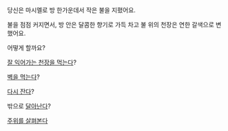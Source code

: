 당신은 마시멜로 방 한가운데서 작은 불을 지폈어요.

불을 점점 커지면서, 방 안은 달콤한 향기로 가득 차고 불 위의 천장은 연한 갈색으로 변했어요.

어떻게 할까요?

[잘 익어가는 천장을 먹는다](./eat-ceiling/eat-ceiling.md)?

[벽을 먹는다](../eating-walls/eating-marshmallows.md)?

[다시 잔다](../sleep/marshmallow.md)?

밖으로 [달아난다](run-away/run-away.md)?

[주위를 살펴본다](look-around/look-around.md)
